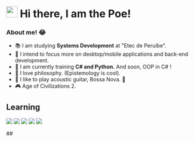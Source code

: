 <h1><img src="https://emojis.slackmojis.com/emojis/images/1570211625/6611/wave-animated.gif?1570211625" width="30"/> Hi there, I am the Poe!</h1>



### About me! 😂

<ul>
  <li>📚 I am studying <strong>Systems Development</strong> at  "Etec de Peruíbe".</li>
  <li>🔎 I intend to focus more on desktop/mobile applications and back-end development.</li>
  <li>📖 I am currently training <strong>C# and Python.</strong> And soon, OOP in C# !</li>
  <li>🧠 I love philosophy. (Epistemology is cool).</li>
  <li>🎵 I like to play acoustic guitar, Bossa Nova. 💛</li>
  <li>🎮 Age of Civilizations 2. </li>
</ul>


## Learning

<p>
<img src="https://img.shields.io/badge/-C%23-purple"/>
<img src="https://img.shields.io/badge/-Python-blue"/>
<img src="https://img.shields.io/badge/-JavaScript-yellow"/>
<img src="https://img.shields.io/badge/-HTML-orange"/>
<img src="https://img.shields.io/badge/-CSS-blueviolet"/>
</p>
##
<div>
  <a href="https://github.com/SeuNome%22%3E
  <img height="180em" src="https://github-readme-stats.vercel.app/api?username=SeuNome&show_icons=true&theme=dark&include_all_commits=true&count_private=true%22/%3E
  <img height="180em" src="https://github-readme-stats.vercel.app/api/top-langs/?username=SeuNome&layout=compact&langs_count=7&theme=dark%22/%3E
</div>

## 
<img src="https://s3.amazonaws.com/user-media.venngage.com/606523-d5c9300b1cee04df819588c30d94f9c4.gif"/>
